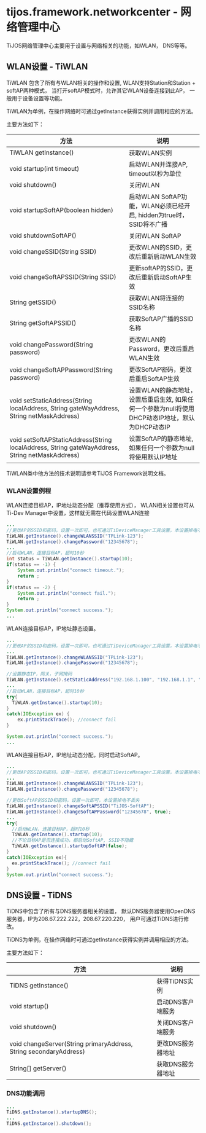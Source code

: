 # tijos.framework.networkcenter - 网络管理中心

TiJOS网络管理中心主要用于设置与网络相关的功能，如WLAN， DNS等等。

## WLAN设置 - TiWLAN

TiWLAN 包含了所有与WLAN相关的操作和设置, WLAN支持Station和Station + softAP两种模式， 当打开softAP模式时，允许其它WLAN设备连接到此AP， 一般用于设备设置等功能。

TiWLAN为单例，在操作网络时可通过getInstance获得实例并调用相应的方法。

主要方法如下：

| 方法                                       | 说明                                       |
| ---------------------------------------- | ---------------------------------------- |
| TiWLAN getInstance()                     | 获取WLAN实例                                 |
| void startup(int timeout)                | 启动WLAN并连接AP, timeout以秒为单位                |
| void shutdown()                          | 关闭WLAN                                   |
| void startupSoftAP(boolean hidden)       | 启动WLAN SoftAP功能，WLAN必须已经开启, hidden为true时， SSID将不广播 |
| void shutdownSoftAP()                    | 关闭WLAN SoftAP                            |
| void changeSSID(String SSID)             | 更改WLAN的SSID，更改后重新启动WLAN生效                |
| void changeSoftAPSSID(String SSID)       | 更新softAP的SSID，更改后重新启动SoftAP生效            |
| String getSSID()                         | 获取WLAN将连接的SSID名称                         |
| String getSoftAPSSID()                   | 获取SoftAP广播的SSID名称                        |
| void changePassword(String password)     | 更改WLAN的Password，更改后重启WLAN生效              |
| void changeSoftAPPassword(String password) | 更改SoftAP密码，更改后重启SoftAP生效                 |
| void setStaticAddress(String localAddress, String gateWayAddress, String netMaskAddress) | 设置WLAN的静态地址，设置后重启生效, 如果任何一个参数为null将使用DHCP动态IP地址，默认为DHCP动态IP |
| void setSoftAPStaticAddress(String localAddress, String gateWayAddress, String netMaskAddress) | 设置SoftAP的静态地址, 如果任何一个参数为null将使用默认IP地址    |

TiWLAN类中他方法的技术说明请参考TiJOS Framework说明文档。



### WLAN设置例程

WLAN连接目标AP，IP地址动态分配（推荐使用方式）， WLAN相关设置也可从Ti-Dev Manager中设置，这样就无需在代码设置WLAN连接

```java
...
//更改AP的SSID和密码，设置一次即可，也可通过TiDeviceManager工具设置，本设置掉电不丢失
TiWLAN.getInstance().changeWLANSSID("TPLink-123");
TiWLAN.getInstance().changePassword("12345678");
...
//启动WLAN，连接目标AP，超时10秒
int status = TiWLAN.getInstance().startup(10);
if(status == -1) {
    System.out.println("connect timeout.");
    return ;
}
if(status == -2) {
    System.out.println("connect fail.");
    return ;    
}
System.out.println("connect success.");
...
```

WLAN连接目标AP，IP地址静态设置。

```java
...
//更改AP的SSID和密码，设置一次即可，也可通过TiDeviceManager工具设置，本设置掉电不丢失
...
TiWLAN.getInstance().changeWLANSSID("TPLink-123");
TiWLAN.getInstance().changePassword("12345678");

//设置静态IP，网关，子网掩码
TiWLAN.getInstance().setStaticAddress("192.168.1.100", "192.168.1.1", "255.255.255.0");
...
//启动WLAN，连接目标AP，超时10秒
try{
  TiWLAN.getInstance().startup(10);
}
catch(IOException ex) {
    ex.printStackTrace(); //connect fail 
}

System.out.println("connect success.");
...
```

WLAN连接目标AP，IP地址动态分配，同时启动SoftAP。

```java
...
//更改AP的SSID和密码，设置一次即可，也可通过TiDeviceManager工具设置，本设置掉电不丢失
...
TiWLAN.getInstance().changeWLANSSID("TPLink-123");
TiWLAN.getInstance().changePassword("12345678");

//更改SoftAP的SSID和密码，设置一次即可，本设置掉电不丢失
TiWLAN.getInstance().changeSoftAPSSID("TiJOS-SoftAP");
TiWLAN.getInstance().changeSoftAPPassword("12345678", true);
...
try{
  //启动WLAN，连接目标AP，超时10秒
  TiWLAN.getInstance().startup(10);
  //不论目标AP是否连接成功，都启动SoftAP, SSID不隐藏
  TiWLAN.getInstance().startupSoftAP(false);
}
catch(IOException ex){
  ex.printStackTrace(); //connect fail 
}  
System.out.println("connect success.");
```



## DNS设置  - TiDNS

TiDNS中包含了所有与DNS服务器相关的设置， 默认DNS服务器使用OpenDNS服务器，IP为208.67.222.222，208.67.220.220， 用户可通过TiDNS进行修改。

TiDNS为单例，在操作网络时可通过getInstance获得实例并调用相应的方法。

主要方法如下：

| 方法                                       | 说明         |
| ---------------------------------------- | ---------- |
| TiDNS getInstance()                      | 获得TiDNS实例  |
| void startup()                           | 启动DNS客户端服务 |
| void shutdown()                          | 关闭DNS客户端服务 |
| void changeServer(String primaryAddress, String secondaryAddress) | 更改DNS服务器地址 |
| String[] getServer()                     | 获取DNS服务器地址 |

### DNS功能调用

```java
...
TiDNS.getInstance().startupDNS();
...
TiDNS.getInstance().shutdown();
```





